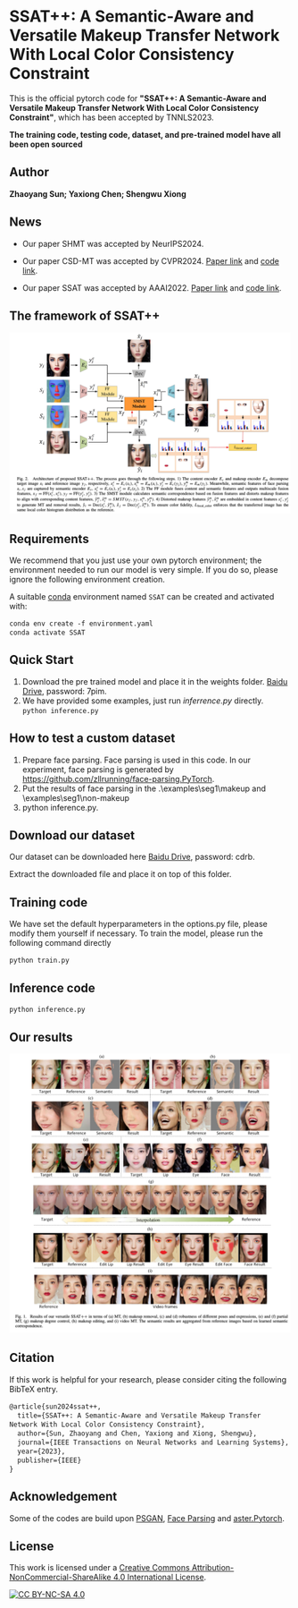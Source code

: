 # SSAT++: A Semantic-Aware and Versatile Makeup Transfer Network With Local Color Consistency Constraint

This is the official pytorch code for **"SSAT++: A Semantic-Aware and Versatile Makeup Transfer Network With Local Color Consistency Constraint"**, which has been accepted by TNNLS2023.

**The training code, testing code, dataset, and pre-trained model have all been open sourced**
## Author
**Zhaoyang Sun; Yaxiong Chen; Shengwu Xiong**


## News

+ Our paper SHMT was accepted by NeurIPS2024. 

+ Our paper CSD-MT was accepted by CVPR2024. [Paper link](https://arxiv.org/abs/2405.17240) and [code link](https://github.com/Snowfallingplum/CSD-MT).

+ Our paper SSAT was accepted by AAAI2022. [Paper link](https://arxiv.org/abs/2112.03631) and [code link](https://github.com/Snowfallingplum/SSAT).

## The framework of SSAT++

![](asset/network.jpg)


## Requirements

We recommend that you just use your own pytorch environment; the environment needed to run our model is very simple. If you do so, please ignore the following environment creation.

A suitable [conda](https://conda.io/) environment named `SSAT` can be created
and activated with:

```
conda env create -f environment.yaml
conda activate SSAT
```

## Quick Start
1. Download the pre trained model and place it in the weights folder. [Baidu Drive](https://pan.baidu.com/s/1c1P8YIZPgv39jU4ufoIcsw), password: 7pim.
2. We have provided some examples, just run *inferrence.py* directly. ``` python inference.py```

## How to test a custom dataset

1. Prepare face parsing. Face parsing is used in this code. In our experiment, face parsing is generated by https://github.com/zllrunning/face-parsing.PyTorch.
2. Put the results of face parsing in the .\examples\seg1\makeup and \examples\seg1\non-makeup
3. python inference.py.  

## Download our dataset
Our dataset can be downloaded here [Baidu Drive](https://pan.baidu.com/s/1ozcLdlsykv3tb32X2bfP3w), password: cdrb.

Extract the downloaded file and place it on top of this folder.

## Training code
We have set the default hyperparameters in the options.py file, please modify them yourself if necessary.
To train the model, please run the following command directly
```
python train.py
```

## Inference code

```
python inference.py
```

## Our results

![](asset/transfer_results.jpg)

## Citation

If this work is helpful for your research, please consider citing the following BibTeX entry.

```text
@article{sun2024ssat++,
  title={SSAT++: A Semantic-Aware and Versatile Makeup Transfer Network With Local Color Consistency Constraint},
  author={Sun, Zhaoyang and Chen, Yaxiong and Xiong, Shengwu},
  journal={IEEE Transactions on Neural Networks and Learning Systems},
  year={2023},
  publisher={IEEE}
}
```


## Acknowledgement

Some of the codes are build upon [PSGAN](https://github.com/wtjiang98/PSGAN), [Face Parsing](https://github.com/zllrunning/face-parsing.PyTorch) and [aster.Pytorch](https://github.com/ayumiymk/aster.pytorch).

## License

This work is licensed under a
[Creative Commons Attribution-NonCommercial-ShareAlike 4.0 International License][cc-by-nc-sa].

[![CC BY-NC-SA 4.0][cc-by-nc-sa-image]][cc-by-nc-sa]

[cc-by-nc-sa]: http://creativecommons.org/licenses/by-nc-sa/4.0/
[cc-by-nc-sa-image]: https://licensebuttons.net/l/by-nc-sa/4.0/88x31.png
[cc-by-nc-sa-shield]: https://img.shields.io/badge/License-CC%20BY--NC--SA%204.0-lightgrey.svg

